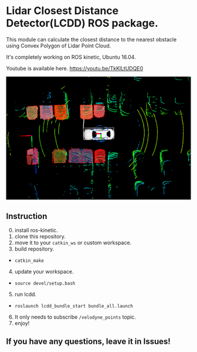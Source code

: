 # Lidar Closest Distance Detector(LCDD) ROS package.

This module can calculate the closest distance to the nearest obstacle using Convex Polygon of Lidar Point Cloud. 

It's completely working on ROS kinetic, Ubuntu 16.04.

Youtube is available here. https://youtu.be/TkKlLtUDQE0

<img src="./pictures/pic.png" alt="drawing" width="600"/>

## Instruction 

0. install ros-kinetic.
1. clone this repository.
2. move it to your `catkin_ws` or custom workspace.
3. build repository.
 - `catkin_make`
4. update your workspace.
 - `source devel/setup.bash`
5. run lcdd.
 - `roslaunch lcdd_bundle_start bundle_all.launch`
6. It only needs to subscribe `/velodyne_points` topic.
7. enjoy!


## If you have any questions, leave it in Issues!

